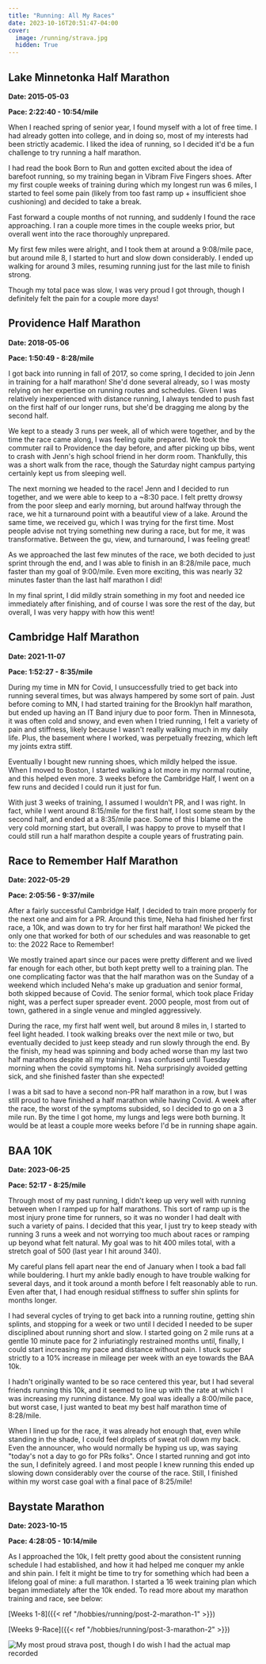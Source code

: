 ```yaml
---
title: "Running: All My Races"
date: 2023-10-16T20:51:47-04:00
cover:
  image: /running/strava.jpg
  hidden: True
---
```


## Lake Minnetonka Half Marathon
**Date: 2015-05-03**

**Pace: 2:22:40 - 10:54/mile**

When I reached spring of senior year, I found myself with a lot of free time. I had already gotten into college, and in doing so, most of my interests had been strictly academic. I liked the idea of running, so I decided it'd be a fun challenge to try running a half marathon.

I had read the book Born to Run and gotten excited about the idea of barefoot running, so my training began in Vibram Five Fingers shoes. After my first couple weeks of training during which my longest run was 6 miles, I started to feel some pain (likely from too fast ramp up + insufficient shoe cushioning) and decided to take a break.

Fast forward a couple months of not running, and suddenly I found the race approaching. I ran a couple more times in the couple weeks prior, but overall went into the race thoroughly unprepared.

My first few miles were alright, and I took them at around a 9:08/mile pace, but around mile 8, I started to hurt and slow down considerably. I ended up walking for around 3 miles, resuming running just for the last mile to finish strong. 

Though my total pace was slow, I was very proud I got through, though I definitely felt the pain for a couple more days!

## Providence Half Marathon
**Date: 2018-05-06**

**Pace: 1:50:49 - 8:28/mile**

I got back into running in fall of 2017, so come spring, I decided to join Jenn in training for a half marathon! She'd done several already, so I was mosty relying on her expertise on running routes and schedules. Given I was relatively inexperienced with distance running, I always tended to push fast on the first half of our longer runs, but she'd be dragging me along by the second half.

We kept to a steady 3 runs per week, all of which were together, and by the time the race came along, I was feeling quite prepared. We took the commuter rail to Providence the day before, and after picking up bibs, went to crash with Jenn's high school friend in her dorm room. Thankfully, this was a short walk from the race, though the Saturday night campus partying certainly kept us from sleeping well.

The next morning we headed to the race! Jenn and I decided to run together, and we were able to keep to a ~8:30 pace. I felt pretty drowsy from the poor sleep and early morning, but around halfway through the race, we hit a turnaround point with a beautiful view of a lake. Around the same time, we received gu, which I was trying for the first time. Most people advise not trying something new during a race, but for me, it was transformative. Between the gu, view, and turnaround, I was feeling great!

As we approached the last few minutes of the race, we both decided to just sprint through the end, and I was able to finish in an 8:28/mile pace, much faster than my goal of 9:00/mile. Even more exciting, this was nearly 32 minutes faster than the last half marathon I did!

In my final sprint, I did mildly strain something in my foot and needed ice immediately after finishing, and of course I was sore the rest of the day, but overall, I was very happy with how this went!

## Cambridge Half Marathon
**Date: 2021-11-07**

**Pace: 1:52:27 - 8:35/mile**

During my time in MN for Covid, I unsuccessfully tried to get back into running several times, but was always hampered by some sort of pain. Just before coming to MN, I had started training for the Brooklyn half marathon, but ended up having an IT Band injury due to poor form. Then in Minnesota, it was often cold and snowy, and even when I tried running, I felt a variety of pain and stiffness, likely because I wasn't really walking much in my daily life. Plus, the basement where I worked, was perpetually freezing, which left my joints extra stiff.

Eventually I bought new running shoes, which mildly helped the issue. When I moved to Boston, I started walking a lot more in my normal routine, and this helped even more. 3 weeks before the Cambridge Half, I went on a few runs and decided I could run it just for fun. 

With just 3 weeks of training, I assumed I wouldn't PR, and I was right. In fact, while I went around 8:15/mile for the first half, I lost some steam by the second half, and ended at a 8:35/mile pace. Some of this I blame on the very cold morning start, but overall, I was happy to prove to myself that I could still run a half marathon despite a couple years of frustrating pain.

## Race to Remember Half Marathon
**Date: 2022-05-29**

**Pace: 2:05:56 - 9:37/mile**

After a fairly successful Cambridge Half, I decided to train more properly for the next one and aim for a PR. Around this time, Neha had finished her first race, a 10k, and was down to try for her first half marathon! We picked the only one that worked for both of our schedules and was reasonable to get to: the 2022 Race to Remember!

We mostly trained apart since our paces were pretty different and we lived far enough for each other, but both kept pretty well to a training plan. The one complicating factor was that the half marathon was on the Sunday of a weekend which included Neha's make up graduation and senior formal, both skipped because of Covid. The senior formal, which took place Friday night, was a perfect super spreader event. 2000 people, most from out of town, gathered in a single venue and mingled aggressively.

During the race, my first half went well, but around 8 miles in, I started to feel light headed. I took walking breaks over the next mile or two, but eventually decided to just keep steady and run slowly through the end. By the finish, my head was spinning and body ached worse than my last two half marathons despite all my training. I was confused until Tuesday morning when the covid symptoms hit. Neha surprisingly avoided getting sick, and she finished faster than she expected!

I was a bit sad to have a second non-PR half marathon in a row, but I was still proud to have finished a half marathon while having Covid. A week after the race, the worst of the symptoms subsided, so I decided to go on a 3 mile run. By the time I got home, my lungs and legs were both burning. It would be at least a couple more weeks before I'd be in running shape again.

## BAA 10K
**Date: 2023-06-25**

**Pace: 52:17 - 8:25/mile**

Through most of my past running, I didn't keep up very well with running between when I ramped up for half marathons. This sort of ramp up is the most injury prone time for runners, so it was no wonder I had dealt with such a variety of pains. I decided that this year, I just try to keep steady with running 3 runs a week and not worrying too much about races or ramping up beyond what felt natural. My goal was to hit 400 miles total, with a stretch goal of 500 (last year I hit around 340).

My careful plans fell apart near the end of January when I took a bad fall while bouldering. I hurt my ankle badly enough to have trouble walking for several days, and it took around a month before I felt reasonably able to run. Even after that, I had enough residual stiffness to suffer shin splints for months longer.

I had several cycles of trying to get back into a running routine, getting shin splints, and stopping for a week or two until I decided I needed to be super disciplined about running short and slow. I started going on 2 mile runs at a gentle 10 minute pace for 2 infuriatingly restrained months until, finally, I could start increasing my pace and distance without pain. I stuck super strictly to a 10% increase in mileage per week with an eye towards the BAA 10k.

I hadn't originally wanted to be so race centered this year, but I had several friends running this 10k, and it seemed to line up with the rate at which I was increasing my running distance. My goal was ideally a 8:00/mile pace, but worst case, I just wanted to beat my best half marathon time of 8:28/mile. 

When I lined up for the race, it was already hot enough that, even while standing in the shade, I could feel droplets of sweat roll down my back. Even the announcer, who would normally be hyping us up, was saying "today's not a day to go for PRs folks". Once I started running and got into the sun, I definitely agreed. I and most people I knew running this ended up slowing down considerably over the course of the race. Still, I finished within my worst case goal with a final pace of 8:25/mile!

## Baystate Marathon
**Date: 2023-10-15**

**Pace: 4:28:05 - 10:14/mile**

As I approached the 10k, I felt pretty good about the consistent running schedule I had established, and how it had helped me conquer my ankle and shin pain. I felt it might be time to try for something which had been a lifelong goal of mine: a full marathon. I started a 16 week training plan which began immediately after the 10k ended. To read more about my marathon training and race, see below:

[Weeks 1-8]({{< ref "/hobbies/running/post-2-marathon-1" >}})

[Weeks 9-Race]({{< ref "/hobbies/running/post-3-marathon-2" >}})

![My most proud strava post, though I do wish I had the actual map recorded](/running/strava.jpg)